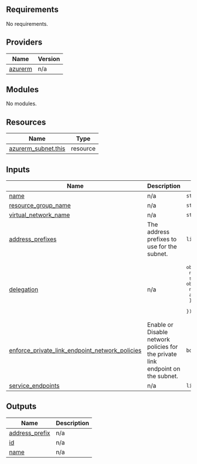 <!-- BEGINNING OF PRE-COMMIT-TERRAFORM DOCS HOOK -->
## Requirements

No requirements.

## Providers

| Name | Version |
|------|---------|
| <a name="provider_azurerm"></a> [azurerm](#provider\_azurerm) | n/a |

## Modules

No modules.

## Resources

| Name | Type |
|------|------|
| [azurerm_subnet.this](https://registry.terraform.io/providers/hashicorp/azurerm/latest/docs/resources/subnet) | resource |

## Inputs

| Name | Description | Type | Default | Required |
|------|-------------|------|---------|:--------:|
| <a name="input_name"></a> [name](#input\_name) | n/a | `string` | n/a | yes |
| <a name="input_resource_group_name"></a> [resource\_group\_name](#input\_resource\_group\_name) | n/a | `string` | n/a | yes |
| <a name="input_virtual_network_name"></a> [virtual\_network\_name](#input\_virtual\_network\_name) | n/a | `string` | n/a | yes |
| <a name="input_address_prefixes"></a> [address\_prefixes](#input\_address\_prefixes) | The address prefixes to use for the subnet. | `list(string)` | `[]` | no |
| <a name="input_delegation"></a> [delegation](#input\_delegation) | n/a | <pre>object({<br>    name = string<br>    service_delegation = object({<br>      name    = string<br>      actions = list(string)<br>    })<br>  })</pre> | `null` | no |
| <a name="input_enforce_private_link_endpoint_network_policies"></a> [enforce\_private\_link\_endpoint\_network\_policies](#input\_enforce\_private\_link\_endpoint\_network\_policies) | Enable or Disable network policies for the private link endpoint on the subnet. | `bool` | `false` | no |
| <a name="input_service_endpoints"></a> [service\_endpoints](#input\_service\_endpoints) | n/a | `list(string)` | `[]` | no |

## Outputs

| Name | Description |
|------|-------------|
| <a name="output_address_prefix"></a> [address\_prefix](#output\_address\_prefix) | n/a |
| <a name="output_id"></a> [id](#output\_id) | n/a |
| <a name="output_name"></a> [name](#output\_name) | n/a |
<!-- END OF PRE-COMMIT-TERRAFORM DOCS HOOK -->
